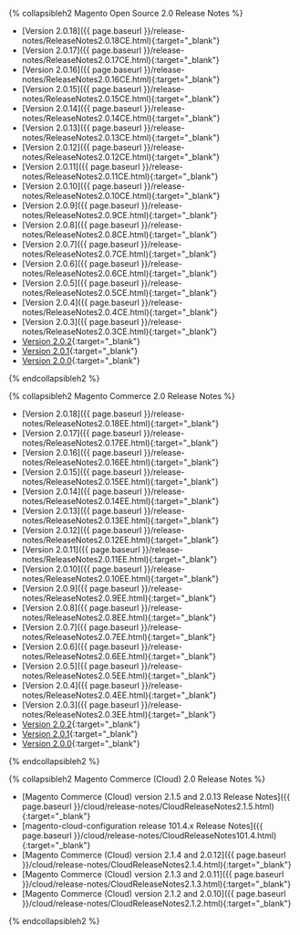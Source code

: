 

{% collapsibleh2 Magento Open Source 2.0 Release Notes %}

*	[Version 2.0.18]({{ page.baseurl }}/release-notes/ReleaseNotes2.0.18CE.html){:target="_blank"}
*	[Version 2.0.17]({{ page.baseurl }}/release-notes/ReleaseNotes2.0.17CE.html){:target="_blank"}
*	[Version 2.0.16]({{ page.baseurl }}/release-notes/ReleaseNotes2.0.16CE.html){:target="_blank"}
*	[Version 2.0.15]({{ page.baseurl }}/release-notes/ReleaseNotes2.0.15CE.html){:target="_blank"}
*	[Version 2.0.14]({{ page.baseurl }}/release-notes/ReleaseNotes2.0.14CE.html){:target="_blank"}
*	[Version 2.0.13]({{ page.baseurl }}/release-notes/ReleaseNotes2.0.13CE.html){:target="_blank"}
*	[Version 2.0.12]({{ page.baseurl }}/release-notes/ReleaseNotes2.0.12CE.html){:target="_blank"}
*	[Version 2.0.11]({{ page.baseurl }}/release-notes/ReleaseNotes2.0.11CE.html){:target="_blank"}
*	[Version 2.0.10]({{ page.baseurl }}/release-notes/ReleaseNotes2.0.10CE.html){:target="_blank"}
*	[Version 2.0.9]({{ page.baseurl }}/release-notes/ReleaseNotes2.0.9CE.html){:target="_blank"}
*	[Version 2.0.8]({{ page.baseurl }}/release-notes/ReleaseNotes2.0.8CE.html){:target="_blank"}
*	[Version 2.0.7]({{ page.baseurl }}/release-notes/ReleaseNotes2.0.7CE.html){:target="_blank"}
*	[Version 2.0.6]({{ page.baseurl }}/release-notes/ReleaseNotes2.0.6CE.html){:target="_blank"}
*	[Version 2.0.5]({{ page.baseurl }}/release-notes/ReleaseNotes2.0.5CE.html){:target="_blank"}
*	[Version 2.0.4]({{ page.baseurl }}/release-notes/ReleaseNotes2.0.4CE.html){:target="_blank"}
*	[Version 2.0.3]({{ page.baseurl }}/release-notes/ReleaseNotes2.0.3CE.html){:target="_blank"}
*	[Version 2.0.2](http://docs.magento.com/m2/ce/user_guide/magento/release-notes-ce-2.0.2.html){:target="_blank"}
*	[Version 2.0.1](http://docs.magento.com/m2/ce/user_guide/magento/release-notes-ce-2.0.1.html){:target="_blank"}
*	[Version 2.0.0](http://docs.magento.com/m2/ce/user_guide/magento/release-notes-ce-2.0.html){:target="_blank"}

{% endcollapsibleh2 %}

{% collapsibleh2 Magento Commerce 2.0 Release Notes %}

*	[Version 2.0.18]({{ page.baseurl }}/release-notes/ReleaseNotes2.0.18EE.html){:target="_blank"}
*	[Version 2.0.17]({{ page.baseurl }}/release-notes/ReleaseNotes2.0.17EE.html){:target="_blank"}
*	[Version 2.0.16]({{ page.baseurl }}/release-notes/ReleaseNotes2.0.16EE.html){:target="_blank"}
*	[Version 2.0.15]({{ page.baseurl }}/release-notes/ReleaseNotes2.0.15EE.html){:target="_blank"}
*	[Version 2.0.14]({{ page.baseurl }}/release-notes/ReleaseNotes2.0.14EE.html){:target="_blank"}
*	[Version 2.0.13]({{ page.baseurl }}/release-notes/ReleaseNotes2.0.13EE.html){:target="_blank"}
*	[Version 2.0.12]({{ page.baseurl }}/release-notes/ReleaseNotes2.0.12EE.html){:target="_blank"}
*	[Version 2.0.11]({{ page.baseurl }}/release-notes/ReleaseNotes2.0.11EE.html){:target="_blank"}
*	[Version 2.0.10]({{ page.baseurl }}/release-notes/ReleaseNotes2.0.10EE.html){:target="_blank"}
*	[Version 2.0.9]({{ page.baseurl }}/release-notes/ReleaseNotes2.0.9EE.html){:target="_blank"}
*	[Version 2.0.8]({{ page.baseurl }}/release-notes/ReleaseNotes2.0.8EE.html){:target="_blank"}
*	[Version 2.0.7]({{ page.baseurl }}/release-notes/ReleaseNotes2.0.7EE.html){:target="_blank"}
*	[Version 2.0.6]({{ page.baseurl }}/release-notes/ReleaseNotes2.0.6EE.html){:target="_blank"}
*	[Version 2.0.5]({{ page.baseurl }}/release-notes/ReleaseNotes2.0.5EE.html){:target="_blank"}
*	[Version 2.0.4]({{ page.baseurl }}/release-notes/ReleaseNotes2.0.4EE.html){:target="_blank"}
*	[Version 2.0.3]({{ page.baseurl }}/release-notes/ReleaseNotes2.0.3EE.html){:target="_blank"}
*	[Version 2.0.2](http://docs.magento.com/m2/ee/user_guide/magento/release-notes-ee-2.0.2.html){:target="_blank"}
*	[Version 2.0.1](http://docs.magento.com/m2/ee/user_guide/magento/release-notes-ee-2.0.1.html){:target="_blank"}
*	[Version 2.0.0](http://docs.magento.com/m2/ee/user_guide/magento/release-notes-ee-2.0.html){:target="_blank"}

{% endcollapsibleh2 %}

{% collapsibleh2 Magento Commerce (Cloud) 2.0 Release Notes %}

*	[Magento Commerce (Cloud) version 2.1.5 and 2.0.13 Release Notes]({{ page.baseurl }}/cloud/release-notes/CloudReleaseNotes2.1.5.html){:target="_blank"}
*	[magento-cloud-configuration release 101.4.x Release Notes]({{ page.baseurl }}/cloud/release-notes/CloudReleaseNotes101.4.html){:target="_blank"}
*	[Magento Commerce (Cloud) version 2.1.4 and 2.0.12]({{ page.baseurl }}/cloud/release-notes/CloudReleaseNotes2.1.4.html){:target="_blank"}
*	[Magento Commerce (Cloud) version 2.1.3 and 2.0.11]({{ page.baseurl }}/cloud/release-notes/CloudReleaseNotes2.1.3.html){:target="_blank"}
*	[Magento Commerce (Cloud) version 2.1.2 and 2.0.10]({{ page.baseurl }}/cloud/release-notes/CloudReleaseNotes2.1.2.html){:target="_blank"}

{% endcollapsibleh2 %}
